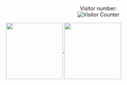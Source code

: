 <p align="center">
  Visitor number:<br>
  <img src="https://visit-counter.vercel.app/counter.png?page=xexubonete.github.io" alt="Visitor Counter" /><br>
</p>

<a href="https://github.com/xexubonete/">
  <img height=155 align="center" src="https://github-readme-stats.vercel.app/api?username=xexubonete&show_icons=true&hide=contribs,prs&show=prs_merged_percentage&hide_title=true&theme=dark&rank_icon=github&bg_color=0E1116&hide_border=true" />
</a>
<a href="https://github.com/xexubonete/">
  <img height=155 align="center" src="https://github-readme-stats.vercel.app/api/top-langs?username=xexubonete&hide_title=true&layout=compact&langs_count=8&card_width=320&theme=dark&bg_color=0E1116&hide_border=true" />
</a>
